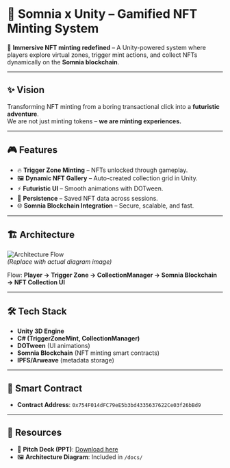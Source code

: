 # 🌌 Somnia x Unity – Gamified NFT Minting System

🚀 **Immersive NFT minting redefined** – A Unity-powered system where players explore virtual zones, trigger mint actions, and collect NFTs dynamically on the **Somnia blockchain**.  

---

## ✨ Vision
Transforming NFT minting from a boring transactional click into a **futuristic adventure**.  
We are not just minting tokens – **we are minting experiences.**

---

## 🎮 Features
- 🔥 **Trigger Zone Minting** – NFTs unlocked through gameplay.
- 🖼️ **Dynamic NFT Gallery** – Auto-created collection grid in Unity.
- ⚡ **Futuristic UI** – Smooth animations with DOTween.
- 💾 **Persistence** – Saved NFT data across sessions.
- 🌐 **Somnia Blockchain Integration** – Secure, scalable, and fast.

---

## 🏗️ Architecture
![Architecture Flow](docs/architecture.png)  
*(Replace with actual diagram image)*  

Flow: **Player → Trigger Zone → CollectionManager → Somnia Blockchain → NFT Collection UI**

---

## 🛠️ Tech Stack
- **Unity 3D Engine**
- **C# (TriggerZoneMint, CollectionManager)**
- **DOTween** (UI animations)
- **Somnia Blockchain** (NFT minting smart contracts)
- **IPFS/Arweave** (metadata storage)

---

## 📜 Smart Contract
- **Contract Address**: `0x754F014dFC79eE5b3bd4335637622Ce03f26bBd9`

---

## 📂 Resources
- 📑 **Pitch Deck (PPT)**: [Download here](https://drive.google.com/drive/folders/1f1x0YYyEUQFcpaDSEjnvPWQ2omQxfE3y?usp=sharing)  
- 🖼️ **Architecture Diagram**: Included in `/docs/`

